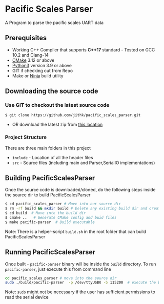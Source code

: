 # Pacific Scales Parser
A Program to parse the pacific scales UART data

## Prerequisites
* Working C++ Compiler that supports **C++17** standard - Tested on GCC 10.2 and Clang-14
* [CMake](https://cmake.org/) 3.12 or above
* [Python3](https://www.python.org/downloads/) version 3.9 or above
* GIT if checking out from Repo
* Make or [Ninja](https://ninja-build.org/) build utility
## Downloading the source code
### Use GIT to checkout the latest source code
  ```bash
  $ git clone https://github.com/jithk/pacific_scales_parser.git
  ```
* OR download the latest zip from [this location](https://github.com/jithk/pacific_scales_parser/archive/refs/heads/main.zip)

### Project Structure
  There are three main folders in this project
  * `include` - Location of all the header files
  * `src`     - Source files (including main and Parser,SerialIO implementations)

## Building PacificScalesParser
  Once the source code is downloaded/cloned, do the following steps inside the source dir to build PacificScalesParser
  ```bash
  $ cd pacific_scales_parser # Move into our source dir
  $ rm -rf build && mkdir build # Delete any existing build dir and create a new one
  $ cd build  # Move into the build dir
  $ cmake ..   # Generate CMake config and buid files
  $ make pacific-parser  # Build executable
  ```
Note: There is a helper-script `build.sh` in the root folder that can build PacificScalesParser
## Running PacificScalesParser
Once built - `pacific-parser` binary will be inside the `build` directory. To run `pacific-parser`, just execute this from command line
```bash
cd pacific_scales_parser # move into the source dir
sudo ./build/pacific-parser  -p /dev/ttyUSB0 -b 115200  # execute the binary with DeviceName and BaudRate
```
Note: `sudo` might not be necessary if the user has sufficient permissions to read the serial device
